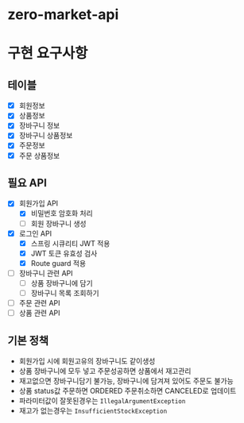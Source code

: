# zero-market-api

# 구현 요구사항
## 테이블

- [x] 회원정보
- [x] 상품정보
- [x] 장바구니 정보
- [x] 장바구니 상품정보
- [x] 주문정보
- [x] 주문 상품정보

## 필요 API

- [x] 회원가입 API
  - [x] 비밀번호 암호화 처리
  - [ ] 회원 장바구니 생성
- [x] 로그인 API
  - [x] 스프링 시큐리티 JWT 적용
  - [x] JWT 토큰 유효성 검사
  - [x] Route guard 적용
- [ ] 장바구니 관련 API
  - [ ] 상품 장바구니에 담기
  - [ ] 장바구니 목록 조회하기
- [ ] 주문 관련 API
- [ ] 상품 관련 API

## 기본 정책
- 회원가입 시에 회원고유의 장바구니도 같이생성
- 상품 장바구니에 모두 넣고 주문성공하면 상품에서 재고관리
- 재고없으면 장바구니담기 불가능, 장바구니에 담겨져 있어도 주문도 불가능
- 상품 status값 주문하면 ORDERED 주문취소하면 CANCELED로 업데이트
- 파라미터값이 잘못된경우는  `IllegalArgumentException`  
- 재고가 없는경우는  `InsufficientStockException`
